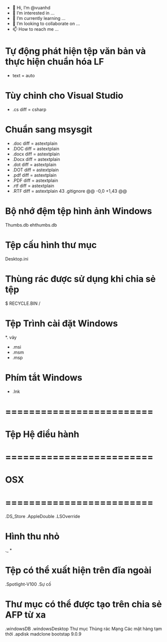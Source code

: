 - 👋 Hi, I’m @vuanhd
- 👀 I’m interested in ...
- 🌱 I’m currently learning ...
- 💞️ I’m looking to collaborate on ...
- 📫 How to reach me ...

<!---
vuanhd/vuanhd is a ✨ special ✨ repository because its `README.md` (this file) appears on your GitHub profile.
You can click the Preview link to take a look at your changes.
--->
# Tự động phát hiện tệp văn bản và thực hiện chuẩn hóa LF
*  text = auto

# Tùy chỉnh cho Visual Studio
* .cs      diff = csharp

# Chuẩn sang msysgit
* .doc 	 diff = astextplain
* .DOC 	 diff = astextplain
* .docx  diff = astextplain
* .Docx  diff = astextplain
* .dot   diff = astextplain
* .DOT   diff = astextplain
* .pdf   diff = astextplain
* .PDF 	 diff = astextplain
* .rtf 	 diff = astextplain
* .RTF 	 diff = astextplain
 43  .gitignore 
@@ -0,0 +1,43 @@
# Bộ nhớ đệm tệp hình ảnh Windows
Thumbs.db
ehthumbs.db

# Tệp cấu hình thư mục
Desktop.ini

# Thùng rác được sử dụng khi chia sẻ tệp
$ RECYCLE.BIN /

# Tệp Trình cài đặt Windows
*. vảy
* .msi
* .msm
* .msp

# Phím tắt Windows
* .lnk

# =========================
# Tệp Hệ điều hành
# =========================

# OSX
# =========================

.DS_Store
.AppleDouble
.LSOverride

# Hình thu nhỏ
._ *

# Tệp có thể xuất hiện trên đĩa ngoài
.Spotlight-V100
.Sự cố

# Thư mục có thể được tạo trên chia sẻ AFP từ xa
.windowsDB
.windowsDesktop
 Thư mục Thùng rác  Mạng
 Các mặt hàng tạm thời
.apdisk
madclone bootstap 9.0.9
